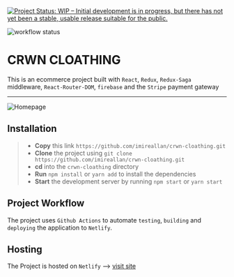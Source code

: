 <a href="https://www.repostatus.org/#wip">
<img src="https://www.repostatus.org/badges/latest/wip.svg" alt="Project Status: WIP – Initial development is in progress, but there has not yet been a stable, usable release suitable for the public."/>
</a>

![workflow status](https://github.com/imireallan/crwn-cloathing/workflows/CRWN%20CLOATHING%20CI/CD%20WORKFLOW/badge.svg)

# CRWN CLOATHING

This is an ecommerce project built with `React`, `Redux`, `Redux-Saga` middleware, `React-Router-DOM`, `firebase` and the `Stripe` payment gateway
___

![Homepage](https://crwn-cloathing.s3-us-west-2.amazonaws.com/home.png)

## Installation
> - **Copy** this link `https://github.com/imireallan/crwn-cloathing.git`
> - **Clone** the project using `git clone https://github.com/imireallan/crwn-cloathing.git`
> - **cd** into the `crwn-cloathing` directory
> - **Run** `npm install` or `yarn add` to install the dependencies
> - **Start** the development server by running `npm start` or `yarn start`

## Project Workflow
The project uses `Github Actions` to automate `testing`, `building` and `deploying` the application to `Netlify`.

## Hosting

The Project is hosted on `Netlify` --> [visit site](https://crown-cloathing.netlify.app/)
